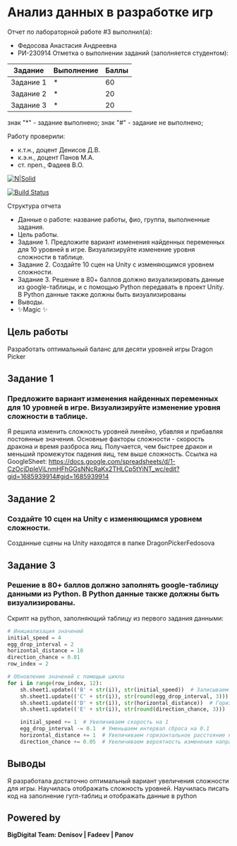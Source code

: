 # Анализ данных в разработке игр
Отчет по лабораторной работе #3 выполнил(а):
- Федосова Анастасия Андреевна
- РИ-230914
Отметка о выполнении заданий (заполняется студентом):

| Задание | Выполнение | Баллы |
| ------ | ------ | ------ |
| Задание 1 | * | 60 |
| Задание 2 | * | 20 |
| Задание 3 | * | 20 |

знак "*" - задание выполнено; знак "#" - задание не выполнено;

Работу проверили:
- к.т.н., доцент Денисов Д.В.
- к.э.н., доцент Панов М.А.
- ст. преп., Фадеев В.О.

[![N|Solid](https://cldup.com/dTxpPi9lDf.thumb.png)](https://nodesource.com/products/nsolid)

[![Build Status](https://travis-ci.org/joemccann/dillinger.svg?branch=master)](https://travis-ci.org/joemccann/dillinger)

Структура отчета

- Данные о работе: название работы, фио, группа, выполненные задания.
- Цель работы.
- Задание 1. Предложите вариант изменения найденных переменных для 10 уровней в игре. Визуализируйте изменение уровня сложности в таблице. 
- Задание 2. Создайте 10 сцен на Unity с изменяющимся уровнем сложности.
- Задание 3. Решение в 80+ баллов должно визуализировать данные из google-таблицы, и с помощью Python передавать в проект Unity. В Python данные также должны быть визуализированы
- Выводы.
- ✨Magic ✨

## Цель работы
Разработать оптимальный баланс для десяти уровней игры Dragon Picker

## Задание 1
### Предложите вариант изменения найденных переменных для 10 уровней в игре. Визуализируйте изменение уровня сложности в таблице. 
Я решила изменить сложность уровней линейно, убавляя и прибавляя постоянные значения.
Основные факторы сложности - скорость дракона и время разброса яиц. Получается, чем быстрее дракон и меньший промежуток падения яиц, тем выше сложность.
Ссылка на GoogleSheet: https://docs.google.com/spreadsheets/d/1-CzOcjDpIeViLnmHFhGGsNNcRaKx2THLCp5tYiNT_wc/edit?gid=1685939914#gid=1685939914


## Задание 2
### Создайте 10 сцен на Unity с изменяющимся уровнем сложности.
Созданные сцены на Unity находятся в папке DragonPickerFedosova

## Задание 3
### Решение в 80+ баллов должно заполнять google-таблицу данными из Python. В Python данные также должны быть визуализированы.

Скрипт на python, заполняющий таблицу из первого задания данными:
```python
# Инициализация значений
initial_speed = 4
egg_drop_interval = 2
horizontal_distance = 10
direction_chance = 0.01
row_index = 2

# Обновление значений с помощью цикла
for i in range(row_index, 12):
    sh.sheet1.update(('B' + str(i)), str(initial_speed))  # Записываем скорость
    sh.sheet1.update(('C' + str(i)), str(round(egg_drop_interval, 3)))  # Интервал сброса, округленный до 3 знаков
    sh.sheet1.update(('D' + str(i)), str(horizontal_distance))  # Горизонтальное расстояние
    sh.sheet1.update(('E' + str(i)), str(round(direction_chance, 3)))  # Вероятность направления, округленная до 3 знаков

    initial_speed += 1  # Увеличиваем скорость на 1
    egg_drop_interval -= 0.1  # Уменьшаем интервал сброса на 0.1
    horizontal_distance += 1  # Увеличиваем горизонтальное расстояние на 1
    direction_chance += 0.05  # Увеличиваем вероятность изменения направления на 0.05
```
## Выводы
Я разработала достаточно оптимальный вариант увеличения сложности для игры. Научилась отображать сложность уровней. Научилась писать код на заполнение гугл-таблиц и отображать данные в python

## Powered by

**BigDigital Team: Denisov | Fadeev | Panov**
